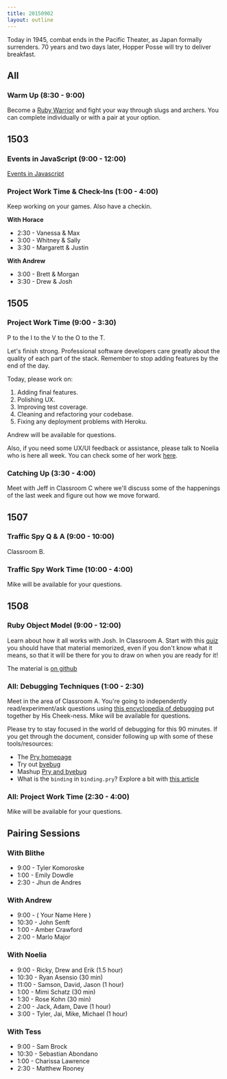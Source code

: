```yaml
---
title: 20150902
layout: outline
---
```


Today in 1945, combat ends in the Pacific Theater, as Japan formally surrenders. 70 years and two days later, Hopper Posse will try to deliver breakfast.

## All

### Warm Up (8:30 - 9:00)

Become a [Ruby Warrior](https://www.bloc.io/ruby-warrior/) and fight your way through slugs and archers. You can complete individually or with a pair at your option.


## 1503

### Events in JavaScript (9:00 - 12:00)

[Events in Javascript](https://github.com/turingschool/lesson_plans/blob/master/ruby_04-apis_and_scalability/javascript_events.markdown)

### Project Work Time & Check-Ins (1:00 - 4:00)

Keep working on your games. Also have a checkin.

__With Horace__

* 2:30 - Vanessa & Max
* 3:00 - Whitney & Sally
* 3:30 - Margarett & Justin

__With Andrew__

* 3:00 - Brett & Morgan
* 3:30 - Drew & Josh

## 1505

### Project Work Time (9:00 - 3:30)


P to the I to the V to the O to the T.

Let's finish strong. Professional software developers care greatly about the quality of each part of the stack. Remember to stop adding features by the end of the day.

Today, please work on:

1. Adding final features.
2. Polishing UX.
3. Improving test coverage.
4. Cleaning and refactoring your codebase.
5. Fixing any deployment problems with Heroku.

Andrew will be available for questions.

Also, if you need some UX/UI feedback or assistance, please talk to Noelia who is here all week. You can check some of her work [here](https://dribbble.com/noeliacabane).

### Catching Up (3:30 - 4:00)

Meet with Jeff in Classroom C where we'll discuss some of the happenings of the
last week and figure out how we move forward.

## 1507

### Traffic Spy Q & A (9:00 - 10:00)

Classroom B.

### Traffic Spy Work Time (10:00 - 4:00)

Mike will be available for your questions.


## 1508

### Ruby Object Model (9:00 - 12:00)

Learn about how it all works with Josh. In Classroom A.
Start with this [quiz](https://quizzes-ruby-object-model.herokuapp.com/1)
you should have that material memorized, even if you don't know what it means,
so that it will be there for you to draw on when you are ready for it!

The material is [on github](https://github.com/JoshCheek/object-model-hash-style)

### All: Debugging Techniques (1:00 - 2:30)

Meet in the area of Classroom A. You're going to independently read/experiment/ask questions
using [this encyclopedia of debugging](https://github.com/turingschool/curriculum/blob/master/source/topics/debugging/debugging.markdown) put together by His Cheek-ness. Mike will be
available for questions.

Please try to stay focused in the world of debugging for this 90 minutes. If you
get through the document, consider following up with some of these tools/resources:

* The [Pry homepage](http://pryrepl.org/)
* Try out [byebug](https://github.com/deivid-rodriguez/byebug)
* Mashup [Pry and byebug](https://github.com/deivid-rodriguez/pry-byebug)
* What is the `binding` in `binding.pry`? Explore a bit with [this article](http://dandemeyere.com/blog/the-power-of-lambda-bindings-and-blocks-in-ruby)

### All: Project Work Time (2:30 - 4:00)

Mike will be available for your questions.

## Pairing Sessions

### With Blithe

* 9:00 - Tyler Komoroske
* 1:00 - Emily Dowdle
* 2:30 - Jhun de Andres

### With Andrew

* 9:00 - ( Your Name Here )
* 10:30 - John Senft
* 1:00 - Amber Crawford
* 2:00 - Marlo Major

### With Noelia

* 9:00 - Ricky, Drew and Erik (1.5 hour)
* 10:30 - Ryan Asensio (30 min)
* 11:00 - Samson, David, Jason (1 hour)
* 1:00 - Mimi Schatz (30 min)
* 1:30 - Rose Kohn (30 min)
* 2:00 - Jack, Adam, Dave (1 hour)
* 3:00 - Tyler, Jai, Mike, Michael (1 hour)

### With Tess

* 9:00 - Sam Brock
* 10:30 - Sebastian Abondano
* 1:00 - Charissa Lawrence
* 2:30 - Matthew Rooney
